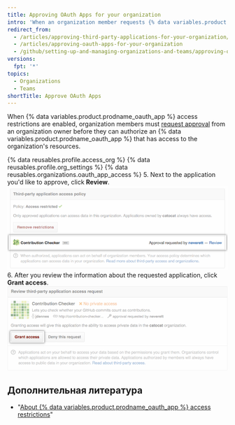 ```yaml
---
title: Approving OAuth Apps for your organization
intro: 'When an organization member requests {% data variables.product.prodname_oauth_app %} access to organization resources, organization owners can approve or deny the request.'
redirect_from:
  - /articles/approving-third-party-applications-for-your-organization/
  - /articles/approving-oauth-apps-for-your-organization
  - /github/setting-up-and-managing-organizations-and-teams/approving-oauth-apps-for-your-organization
versions:
  fpt: '*'
topics:
  - Organizations
  - Teams
shortTitle: Approve OAuth Apps
---
```


When {% data variables.product.prodname_oauth_app %} access restrictions are enabled, organization members must [request approval](/articles/requesting-organization-approval-for-oauth-apps) from an organization owner before they can authorize an {% data variables.product.prodname_oauth_app %} that has access to the organization's resources.

{% data reusables.profile.access_org %}
{% data reusables.profile.org_settings %}
{% data reusables.organizations.oauth_app_access %}
5. Next to the application you'd like to approve, click **Review**. ![Review request link](/assets/images/help/settings/settings-third-party-approve-review.png)
6. After you review the information about the requested application, click **Grant access**. ![Grant access button](/assets/images/help/settings/settings-third-party-approve-grant.png)

## Дополнительная литература

- "[About {% data variables.product.prodname_oauth_app %} access restrictions](/articles/about-oauth-app-access-restrictions)"
